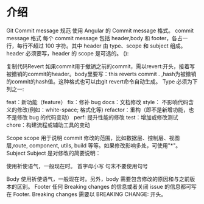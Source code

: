 <!--
 * @Author: 张喜贺
 * @Date: 2020-08-13 19:00:58
 * @LastEditors: 张喜贺
 * @LastEditTime: 2020-08-17 20:34:03
 * @FilePath: /six-ele/docs/guide/README.md
-->

# 介绍

Git Commit message 规范
使用 Angular 的 Commit message 格式。
commit message 格式
每个 commit message 包括 header,body 和 footer，各占一行，每行不超过 100 字符。其中 header 由 type、scope 和 subject 组成。header 必须要写，header 的 scope 是可选的。
<type>(<scope>): <subject>
<BLANK LINE>

<body>
<BLANK LINE>
<footer>
复制代码Revert
如果commit用于撤销之前的commit，需以revert:开头，接着写被撤销的commit的header。body里要写：this reverts commit . ,hash为被撤销的commit的hash值。这种格式也可以由git revert命令自动生成。
Type
必须为下列之一:

feat：新功能（feature）
fix：修补 bug
docs：文档修改
style： 不影响代码含义的修改(例如：white-space; 格式化等)
refactor：重构（即不是新增功能，也不是修改 bug 的代码变动）
perf: 提升性能的修改
test：增加或修改测试
chore：构建流程或辅助工具的变动

Scope
scope 用于说明 commit 修改的范围，比如数据层、控制层、视图层,route, component, utils, build 等等。如果修改影响多处，可使用"\*"。
Subject
Subject 是对修改的简要说明：

使用祈使语气，一般现在时。
首字母小写
句末不要使用句号

Body
使用祈使语气，一般现在时。另外，body 需要包含修改的原因和与之前版本的区别。
Footer
任何 Breaking changes 的信息或者关闭 issue 的信息都可写在 Footer.
Breaking changes 需要以 BREAKING CHANGE: 开头。
